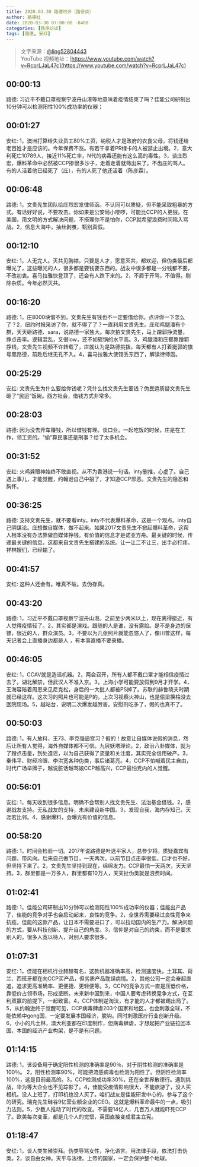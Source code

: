 ```yaml
---
title: 2020.03.30 路德时评（路安谈）
author: 路德社
date: 2020-03-30 07:00:00 -0400
categories: [路德访谈]
tags: [路德, 安红]
---
```


> 文字来源：[@ling52804443](https://twitter.com/ling52804443)  
> YouTube 视频地址：[https://www.youtube.com/watch?v=RcprLJaL47c](https://www.youtube.com/watch?v=RcprLJaL47c)

## 00:00:13

路德: 习近平不戴口罩视察宁波舟山港等地意味着疫情结束了吗？佳能公司研制出10分钟可以检测阳性100%成功率的仪器；

## 00:01:27

安红: 1，澳洲打算给失业员工80%工资，纳税人才是政府的衣食父母，将钱还给老百姓才是应该的。今年保费不涨。有若干拿着PR绿卡的人被禁止出境。2，意大利死亡10789人，接近11%死亡率，N代的病毒还能有这么高的毒性。3，谈庄烈宏，爆料革命中必然被CCP掺很多沙子，走着走着就筛出来了。不齿庄的骂人。有的人活着他已经死了（庄），有的人死了他还活着（陈彦霖）。

## 00:06:48

路德: 1，文贵先生团队给庄烈宏发律师函。不认同可以质疑，但不能采取粗暴的方式。有话好好说，不要攻击。你如果是公安局小喽啰，可能比CCP的人更狠。在美国，用文明的方式解决问题，不搭理你不是怕你，CCP就希望浪费时间陷入骂战。2，信息大海中，抽丝剥茧，甄别真假。

## 00:12:10

安红: 1，人无完人。灭共见胸襟，只要是人才，愿意灭共，都欢迎，但伪类最后都曝光了，这些曝光的人，很多都是要钱要东西的。战友中很多都是一分钱都不要，不改初衷。喜马拉雅快登顶了，还会有人跌下来的。2，不屑于开骂，不值得。剔除杂质。今年必然灭共。

## 00:16:20

路德: 1，庄8000块借不到，文贵先生有钱也不一定要借给你。点评你一下怎么了？2，纽约时报采访了你，就不得了了？一直利用文贵先生。庄和鸡腿潘有个群，天天砸路德、sara，说路德一家独大。每次拍文贵先生，马上蹭郭挣流量，挣点击率。逻辑混乱，又很low，还不如砸锅的水平高。3，鸡腿潘和庄都靠蹭郭挣钱，文贵先生视频不许转载了，庄就认为是路德挑拨。每天都有人打着挺郭的旗号黑路德，前赴后继无孔不入。4，喜马拉雅大使馆丢东西了，解读律师函。

## 00:25:29

安红: 文贵先生为什么要给你钱呢？凭什么找文贵先生要钱？伪民运质疑文贵先生砸了“民运”饭碗。西方社会，借钱方式非常多。

## 00:28:03

路德: 因为没去开车赚钱，所以借钱有理。谈口业。一起吃饭的时候，庄是在工作，领工资的。“偷”算民事还是刑事？给了太多机会。

## 00:31:52

安红: 火鸡龚眼神始终不敢直视。从不为香港说一句话。inty删推，心虚了。自己遇上事儿，才能觉醒，约翰逊自己中招了，才知道CCP邪恶。文贵先生的隐忍和胸怀。

## 00:36:25

路德: 支持文贵先生，就不要看inty。inty不代表爆料革命，这是一个观点。inty自己阴谋论。庄想做自媒体，做不起来。如果2017文贵先生不掀起爆料革命，这帮人根本没有办法靠做自媒体挣钱。有价值的信息才是诺亚方舟。最关键的时候，传递最关键的信息，这都来自文贵先生搭建的系统。让一让二不让三，出手必打疼。祥林嫂们，已经输了。

## 00:41:57

安红: 这种人还会有。唯真不破。去伪存真。

## 00:43:20

路德: 1，习近平不戴口罩视察宁波舟山港。之前至少两米以上，现在离得挺近，有人觉得疫情轻了。2，其实都是演戏。跟随的人是谁，没有露脸。是不是身边的保镖，很近的人，群众演员。3，不要以为几张照片就能忽悠人了，像川普这样，每天记者会上直播身边都是人 ，有本事直播不要录播。

## 00:46:05

安红: 1，CCAV就是造谣机器。2，两会召开，所有人都不戴口罩才能相信疫情过去了。湖北解禁，但武汉人不准入京。3，上海小学可能要放假到9月才开学。4，王海容陪着周恩来见尼克松，身后的一大批人都被PS掉了。苏联的赫鲁晓夫时期就已经这样。这次习的照片也可能是P的。上次习视察火神山，也是偷梁换柱没去医院现场。5，越站台，说明二次爆发越厉害。安慰剂吃多了，假的也真不了。

## 00:50:03

路德: 1，有人放料，王73、李克强逼宫习？假的！故意让自媒体说假的消息，然后让所有人觉得，海外自媒体都不可信。九层妖塔理论。2，政治八卦媒体，就为了蹭点击量，到处造谣，以为自己获得了流量和关注度，其实完全信用破产。3，秦伟平、财经冷眼、李洪宽各种伪类，事后诸葛亮。4，CCP不怕喊着民主自由，时代广场举牌子，越说脏话越骂娘CCP越高兴，CCP最怕党内的人觉醒。

## 00:56:01

安红: 1，每天收到很多信息。明确不会帮别人找文贵先生、法治基金借钱。2，感谢战友支持。无私战友的支持，未来建设新中国。3，发现自我，海内存知己，天涯若比邻。4，感谢爆料，会曝光有价值的信息。

## 00:58:20

路德: 1，时间会检验一切。2017年说路德是叶选平家人，总参少将。质疑嘉宾有问题，带风向。后来自己做节目，一天两次。以前节目点击率很低，口才也不好，但坚持下来了。2，文贵先生坚持到现在，绵绵发力。CCP最怕一天两次，天天坚持。3，群里都是一万多人，群里都有10万人，天天扯伪类就是浪费时间。

## 01:02:41

路德: 1，佳能公司研制出10分钟可以检测阳性100%成功率的仪器；佳能出产品了，佳能的竞争对手也会启动起来，良性的竞争。2，全世界需要经过良性竞争来抗疫。佳能的这款产品，让日本不需要进口了，可以拉动国内的生产力。解决问题的方式，要从科技创新、提升自己的角度。3，信仰是对自己的约束，而不是要求别人的。很多人宽以待人，对别人要求很多。

## 01:07:31

安红: 1，佳能在相机行业赫赫有名，这款机器准确率高，检测速度快，土耳其、荷兰、西班牙都在向CCP买产品，但劣质产品耽误病情。2，其他公司一定会奋起直追，追求更高准确率、更便捷、更轻便等。3，CCP的竞争方式一直是压低价格，靠低价占领市场，形成垄断。未来新中国到来，中国人要考虑转换竞争方式，在互利双赢的前提下，一起致富。4，CCP体制逆淘汰，有才能的人才都被踢出局了。5，从约翰逊终于觉醒可见，CCP病毒肆虐203个国家和地区，也会刺激全球，不能依赖中gong国，一定要发展本国经济，脱钩。同时刺激医疗行业创新升级。6，小小的凡士林，澳大利亚都在印度制作，但病毒肆虐，才想起把产业链拉回本国，本国的经济产业构架，是不是有问题。

## 01:14:15

路德: 1，该设备用于确定阳性检测的准确率是90％，对于阴性检测的准确率是100％。 2，阳性检测率90%，可能把流感病毒也检测为阳性了。但阴性检测率100%，这是目前最高的。3，CCP检测成功率30%，还在全世界散德行。遇到挑战，华为等大企业也不见踪影了。4，佳能受疫情影响很大，不能旅游了，没人买相机。没人上班了，打印机也没人买了。咱们战友是佳能研发中心的，参与了这个的研究。瑞克先生硅谷9亿营业额企业的CEO。这就是爆料革命最牛的一点，吸引力法则。5，少数人推动了时代的改变。不需要14亿人，几百万人就能吓死CCP了。欧美每次变革，都是几个人的觉悟，英国直接变成君主立宪。

## 01:18:47

安红: 1，谈人类生殖崇拜。伪类辱骂女性，净化语言。用法律手段，依法打击伪类。2，谈自由女神。天平与法律。上帝的国家，一定会保护整个地球。
